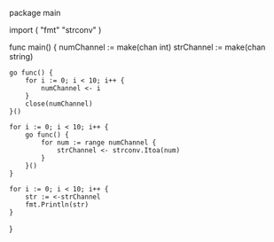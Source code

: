 package main

import (
	"fmt"
	"strconv"
)

func main() {
	numChannel := make(chan int)
	strChannel := make(chan string)

	go func() {
		for i := 0; i < 10; i++ {
			numChannel <- i
		}
		close(numChannel)
	}()

	for i := 0; i < 10; i++ {
		go func() {
			for num := range numChannel {
				strChannel <- strconv.Itoa(num)
			}
		}()
	}

	for i := 0; i < 10; i++ {
		str := <-strChannel
		fmt.Println(str)
	}
}
